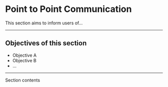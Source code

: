 # Point to Point Communication

This section aims to inform users of...



---

## Objectives of this section

- Objective A
- Objective B
- ...

---

 Section contents
